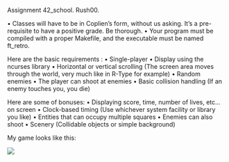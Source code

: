 Assignment 42_school. Rush00.

• Classes will have to be in Coplien’s form, without us asking. It’s a pre-requisite to have a positive grade. Be thorough.
• Your program must be compiled with a proper Makefile, and the executable must be named ft_retro.

Here are the basic requirements :
• Single-player
• Display using the ncurses library
• Horizontal or vertical scrolling (The screen area moves through the world, very much like in R-Type for example)
• Random enemies
• The player can shoot at enemies
• Basic collision handling (If an enemy touches you, you die)

Here are some of bonuses:
• Displaying score, time, number of lives, etc... on screen
• Clock-based timing (Use whichever system facility or library you like)
• Entities that can occupy multiple squares
• Enemies can also shoot
• Scenery (Collidable objects or simple background)

My game looks like this:

![](https://github.com/tt1m0n/Space_Shooter/blob/master/SpaceShooter.gif)

